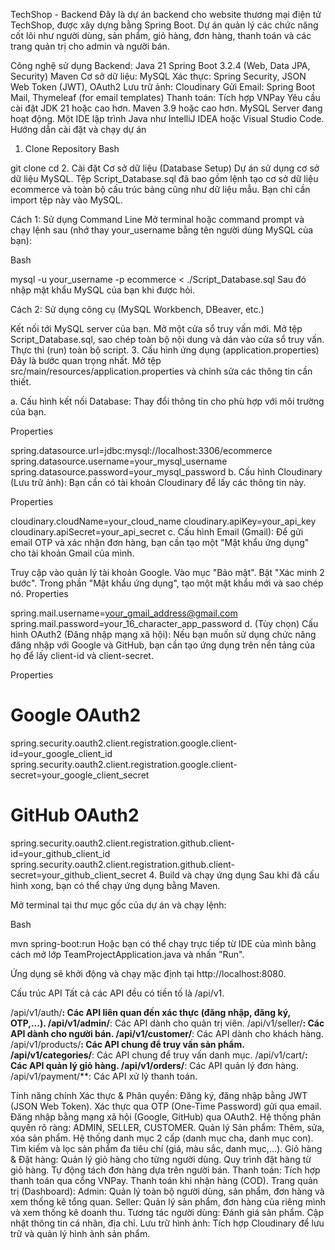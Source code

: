 TechShop - Backend
Đây là dự án backend cho website thương mại điện tử TechShop, được xây dựng bằng Spring Boot. Dự án quản lý các chức năng cốt lõi như người dùng, sản phẩm, giỏ hàng, đơn hàng, thanh toán và các trang quản trị cho admin và người bán.

Công nghệ sử dụng
Backend:
Java 21
Spring Boot 3.2.4 (Web, Data JPA, Security)
Maven
Cơ sở dữ liệu: MySQL
Xác thực: Spring Security, JSON Web Token (JWT), OAuth2
Lưu trữ ảnh: Cloudinary
Gửi Email: Spring Boot Mail, Thymeleaf (for email templates)
Thanh toán: Tích hợp VNPay
Yêu cầu cài đặt
JDK 21 hoặc cao hơn.
Maven 3.9 hoặc cao hơn.
MySQL Server đang hoạt động.
Một IDE lập trình Java như IntelliJ IDEA hoặc Visual Studio Code.
Hướng dẫn cài đặt và chạy dự án
1. Clone Repository
Bash

git clone <your-repository-url>
cd <your-repository-directory>
2. Cài đặt Cơ sở dữ liệu (Database Setup)
Dự án sử dụng cơ sở dữ liệu MySQL. Tệp Script_Database.sql đã bao gồm lệnh tạo cơ sở dữ liệu ecommerce và toàn bộ cấu trúc bảng cũng như dữ liệu mẫu. Bạn chỉ cần import tệp này vào MySQL.

Cách 1: Sử dụng Command Line
Mở terminal hoặc command prompt và chạy lệnh sau (nhớ thay your_username bằng tên người dùng MySQL của bạn):

Bash

mysql -u your_username -p ecommerce < ./Script_Database.sql
Sau đó nhập mật khẩu MySQL của bạn khi được hỏi.

Cách 2: Sử dụng công cụ (MySQL Workbench, DBeaver, etc.)

Kết nối tới MySQL server của bạn.
Mở một cửa sổ truy vấn mới.
Mở tệp Script_Database.sql, sao chép toàn bộ nội dung và dán vào cửa sổ truy vấn.
Thực thi (run) toàn bộ script.
3. Cấu hình ứng dụng (application.properties)
Đây là bước quan trọng nhất. Mở tệp src/main/resources/application.properties và chỉnh sửa các thông tin cần thiết.

a. Cấu hình kết nối Database:
Thay đổi thông tin cho phù hợp với môi trường của bạn.

Properties

spring.datasource.url=jdbc:mysql://localhost:3306/ecommerce
spring.datasource.username=your_mysql_username
spring.datasource.password=your_mysql_password
b. Cấu hình Cloudinary (Lưu trữ ảnh):
Bạn cần có tài khoản Cloudinary để lấy các thông tin này.

Properties

cloudinary.cloudName=your_cloud_name
cloudinary.apiKey=your_api_key
cloudinary.apiSecret=your_api_secret
c. Cấu hình Email (Gmail):
Để gửi email OTP và xác nhận đơn hàng, bạn cần tạo một "Mật khẩu ứng dụng" cho tài khoản Gmail của mình.

Truy cập vào quản lý tài khoản Google.
Vào mục "Bảo mật".
Bật "Xác minh 2 bước".
Trong phần "Mật khẩu ứng dụng", tạo một mật khẩu mới và sao chép nó.
Properties

spring.mail.username=your_gmail_address@gmail.com
spring.mail.password=your_16_character_app_password
d. (Tùy chọn) Cấu hình OAuth2 (Đăng nhập mạng xã hội):
Nếu bạn muốn sử dụng chức năng đăng nhập với Google và GitHub, bạn cần tạo ứng dụng trên nền tảng của họ để lấy client-id và client-secret.

Properties

# Google OAuth2
spring.security.oauth2.client.registration.google.client-id=your_google_client_id
spring.security.oauth2.client.registration.google.client-secret=your_google_client_secret

# GitHub OAuth2
spring.security.oauth2.client.registration.github.client-id=your_github_client_id
spring.security.oauth2.client.registration.github.client-secret=your_github_client_secret
4. Build và chạy ứng dụng
Sau khi đã cấu hình xong, bạn có thể chạy ứng dụng bằng Maven.

Mở terminal tại thư mục gốc của dự án và chạy lệnh:

Bash

mvn spring-boot:run
Hoặc bạn có thể chạy trực tiếp từ IDE của mình bằng cách mở lớp TeamProjectApplication.java và nhấn "Run".

Ứng dụng sẽ khởi động và chạy mặc định tại http://localhost:8080.

Cấu trúc API
Tất cả các API đều có tiền tố là /api/v1.

/api/v1/auth/**: Các API liên quan đến xác thực (đăng nhập, đăng ký, OTP,...).
/api/v1/admin/**: Các API dành cho quản trị viên.
/api/v1/seller/**: Các API dành cho người bán.
/api/v1/customer/**: Các API dành cho khách hàng.
/api/v1/products/**: Các API chung để truy vấn sản phẩm.
/api/v1/categories/**: Các API chung để truy vấn danh mục.
/api/v1/cart/**: Các API quản lý giỏ hàng.
/api/v1/orders/**: Các API quản lý đơn hàng.
/api/v1/payment/**: Các API xử lý thanh toán.

Tính năng chính
Xác thực & Phân quyền:
Đăng ký, đăng nhập bằng JWT (JSON Web Token).
Xác thực qua OTP (One-Time Password) gửi qua email.
Đăng nhập bằng mạng xã hội (Google, GitHub) qua OAuth2.
Hệ thống phân quyền rõ ràng: ADMIN, SELLER, CUSTOMER.
Quản lý Sản phẩm:
Thêm, sửa, xóa sản phẩm.
Hệ thống danh mục 2 cấp (danh mục cha, danh mục con).
Tìm kiếm và lọc sản phẩm đa tiêu chí (giá, màu sắc, danh mục,...).
Giỏ hàng & Đặt hàng:
Quản lý giỏ hàng cho từng người dùng.
Quy trình đặt hàng từ giỏ hàng.
Tự động tách đơn hàng dựa trên người bán.
Thanh toán:
Tích hợp thanh toán qua cổng VNPay.
Thanh toán khi nhận hàng (COD).
Trang quản trị (Dashboard):
Admin: Quản lý toàn bộ người dùng, sản phẩm, đơn hàng và xem thống kê tổng quan.
Seller: Quản lý sản phẩm, đơn hàng của riêng mình và xem thống kê doanh thu.
Tương tác người dùng:
Đánh giá sản phẩm.
Cập nhật thông tin cá nhân, địa chỉ.
Lưu trữ hình ảnh: Tích hợp Cloudinary để lưu trữ và quản lý hình ảnh sản phẩm.